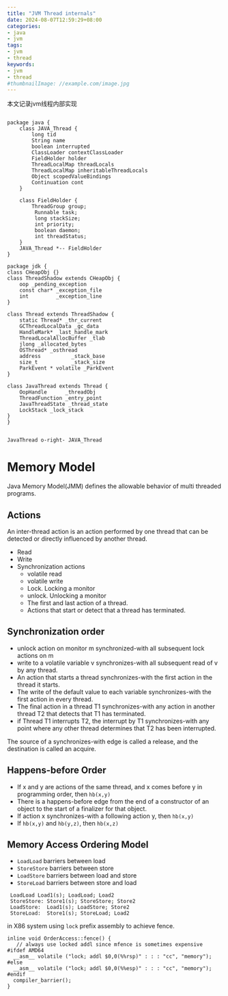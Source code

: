 ```yaml
---
title: "JVM Thread internals"
date: 2024-08-07T12:59:29+08:00
categories:
- java
- jvm
tags:
- jvm
- thread
keywords:
- jvm
- thread
#thumbnailImage: //example.com/image.jpg
---
```

本文记录jvm线程内部实现
<!--more-->


```plantuml

package java {
    class JAVA_Thread {
        long tid
        String name
        boolean interrupted
        ClassLoader contextClassLoader
        FieldHolder holder
        ThreadLocalMap threadLocals
        ThreadLocalMap inheritableThreadLocals
        Object scopedValueBindings
        Continuation cont
    }

    class FieldHolder {
        ThreadGroup group;
         Runnable task;
         long stackSize;
         int priority;
         boolean daemon;
         int threadStatus;
    }
    JAVA_Thread *-- FieldHolder
}

package jdk {
class CHeapObj {}
class ThreadShadow extends CHeapObj {
    oop _pending_exception
    const char* _exception_file
    int         _exception_line
}

class Thread extends ThreadShadow {
    static Thread* _thr_current
    GCThreadLocalData _gc_data
    HandleMark* _last_handle_mark
    ThreadLocalAllocBuffer _tlab
    jlong _allocated_bytes
    OSThread* _osthread
    address          _stack_base
    size_t           _stack_size
    ParkEvent * volatile _ParkEvent
} 

class JavaThread extends Thread {
    OopHandle      _threadObj
    ThreadFunction _entry_point
    JavaThreadState _thread_state
    LockStack _lock_stack
}
}


JavaThread o-right- JAVA_Thread

```





#  Memory Model
Java Memory Model(JMM) defines the allowable behavior of multi threaded programs.

## Actions

An inter-thread action is an action performed by one thread that can be detected or directly influenced by another thread.
* Read 
* Write
* Synchronization actions
  * volatile read
  * volatile write
  * Lock. Locking a monitor
  * unlock. Unlocking a monitor
  * The first and last action of a thread.
  * Actions that start or detect that a thread has terminated.


## Synchronization order
* unlock action on monitor m synchronized-with all subsequent lock actions on m
* write to a volatile variable v synchronizes-with all subsequent read of v by any thread.
* An action that starts a thread synchronizes-with the first action in the thread it starts.
* The write of the default value to each variable synchronizes-with the first action in every thread.
* The final action in a thread T1 synchronizes-with any action in another thread T2 that detects that T1 has terminated.
* if Thread T1 interrupts T2, the interrupt by T1 synchronizes-with any point where any other thread determines that T2 has been interrupted.

The source of a synchronizes-with edge is called a release, and the destination is called an acquire.


## Happens-before Order

* If x and y are actions of the same thread, and x comes before y in programming order, then `hb(x,y)`
* There is a happens-before edge from the end of a constructor of an object to the start of a finalizer for that object.
* If action x synchronizes-with a following action y, then `hb(x,y)`
* If `hb(x,y)` and `hb(y,z)`, then `hb(x,z)`

## Memory Access Ordering Model

* `LoadLoad`    barriers between load
* `StoreStore`  barriers between store
* `LoadStore`   barriers between load and store
* `StoreLoad`   barriers between store and load
```
 LoadLoad Load1(s); LoadLoad; Load2 
 StoreStore: Store1(s); StoreStore; Store2
 LoadStore:  Load1(s); LoadStore; Store2
 StoreLoad:  Store1(s); StoreLoad; Load2
```


in X86 system using `lock` prefix assembly to achieve fence.

```
inline void OrderAccess::fence() {
   // always use locked addl since mfence is sometimes expensive
#ifdef AMD64
  __asm__ volatile ("lock; addl $0,0(%%rsp)" : : : "cc", "memory");
#else
  __asm__ volatile ("lock; addl $0,0(%%esp)" : : : "cc", "memory");
#endif
  compiler_barrier();
}
```